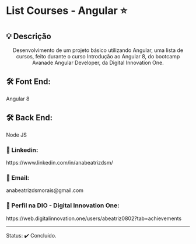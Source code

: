 # List Courses - Angular ⭐

<h2>💡 Descrição</h2>
<p align="center">
Desenvolvimento de um projeto básico utilizando Angular, uma lista de cursos, feito durante o curso 
Introdução ao Angular 8, do bootcamp Avanade Angular Developer, da Digital Innovation One. </p>


<h2>🛠️ Font End: </h2>
Angular 8

<h2>🛠️ Back End: </h2>
Node JS


<h3>🔗 Linkedin: </h3>
https://www.linkedin.com/in/anabeatrizdsm/

<h3>📧 Email:</h3>
anabeatrizdsmorais@gmail.com

<h3>🔗 Perfil na DIO - Digital Innovation One:</h3>
https://web.digitalinnovation.one/users/abeatriz0802?tab=achievements

<hr>

Status: ✔️ Concluído.
